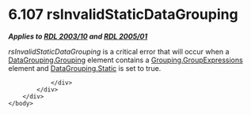 <html dir="LTR" xmlns:mshelp="http://msdn.microsoft.com/mshelp" xmlns:ddue="http://ddue.schemas.microsoft.com/authoring/2003/5" xmlns:xlink="http://www.w3.org/1999/xlink" xmlns:tool="http://www.microsoft.com/tooltip">
    <head>
        <meta http-equiv="Content-Type" content="text/html; CHARSET=utf-8"></meta>
        <meta name="save" content="history"></meta>
        <title>6.107 rsInvalidStaticDataGrouping</title>
        <xml>
            <mshelp:toctitle title="6.107 rsInvalidStaticDataGrouping"></mshelp:toctitle>
            <mshelp:rltitle title="[MS-RDL]: rsInvalidStaticDataGrouping"></mshelp:rltitle>
            <mshelp:keyword index="A" term="eaebdf4b-d33b-4599-9027-81f51fdf6194"></mshelp:keyword>
            <mshelp:attr name="DCSext.ContentType" value="open specification"></mshelp:attr>
            <mshelp:attr name="AssetID" value="eaebdf4b-d33b-4599-9027-81f51fdf6194"></mshelp:attr>
            <mshelp:attr name="TopicType" value="kbRef"></mshelp:attr>
            <mshelp:attr name="DCSext.Title" value="[MS-RDL]: rsInvalidStaticDataGrouping" />
        </xml>
    </head>
    <body>
        <div id="header">
            <h1 class="heading">6.107 rsInvalidStaticDataGrouping</h1>
        </div>
        <div id="mainSection">
            <div id="mainBody">
                <div id="allHistory" class="saveHistory"></div>
                <div id="sectionSection0" class="section" name="collapseableSection">
                    

<p><b><i>Applies to </i></b><a href="a7e2ad00-07c8-4f6d-80ab-3ad55df7b233.htm"><b><i>RDL 2003/10</i></b></a><b><i>
and </i></b><a href="3ebe2912-4958-4832-b391-cad1f5e13338.htm"><b><i>RDL 2005/01</i></b></a></p>

<p><i>rsInvalidStaticDataGrouping</i> is a critical error that
will occur when a <a href="280b01e5-72a1-4971-ad06-6d7bd86ff585.htm">DataGrouping.Grouping</a>
element contains a <a href="6400dc8d-a4bf-47d3-9f1b-24ba72b27d73.htm">Grouping.GroupExpressions</a>
element and <a href="d5d3cf4e-c595-44fb-a18d-4a44916ac1e0.htm">DataGrouping.Static</a>
is set to true.</p>


                </div>
            </div>
        </div>
    </body>
</html>